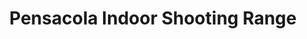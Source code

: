 ---
title: "Pensacola Indoor Shooting Range"
url: /pensacola/pensacola-indoor-shooting-range/
shop: weapons
---